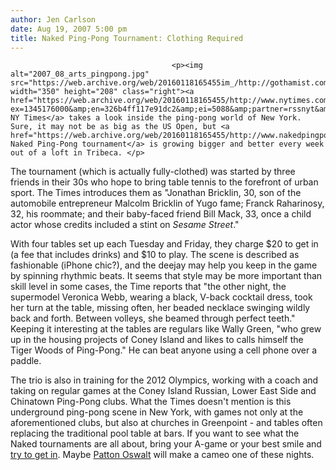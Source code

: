 ```yaml
---
author: Jen Carlson
date: Aug 19, 2007 5:00 pm
title: Naked Ping-Pong Tournament: Clothing Required
---
```


	
										<p><img alt="2007_08_arts_pingpong.jpg" src="https://web.archive.org/web/20160118165455im_/http://gothamist.com/attachments/arts_jen/2007_08_arts_pingpong.jpg" width="350" height="208" class="right"><a href="https://web.archive.org/web/20160118165455/http://www.nytimes.com/2007/08/19/nyregion/thecity/19ping.html?ex=1345176000&amp;en=326b4ff117e91dc2&amp;ei=5088&amp;partner=rssnyt&amp;emc=rss">The NY Times</a> takes a look inside the ping-pong world of New York. Sure, it may not be as big as the US Open, but <a href="https://web.archive.org/web/20160118165455/http://www.nakedpingpong.tv/">the Naked Ping-Pong tournament</a> is growing bigger and better every week out of a loft in Tribeca. </p>

<p>The tournament (which is actually fully-clothed) was started by three friends in their 30s who hope to bring table tennis to the forefront of urban sport. The Times introduces them as &quot;Jonathan Bricklin, 30, son of the automobile entrepreneur Malcolm Bricklin of Yugo fame; Franck Raharinosy, 32, his roommate; and their baby-faced friend Bill Mack, 33, once a child actor whose credits included a stint on <em>Sesame Street</em>.&quot; </p>

<p>With four tables set up each Tuesday and Friday, they charge $20 to get in (a fee that includes drinks) and $10 to play. The scene is described as fashionable (iPhone chic?), and the deejay may help you keep in the game by spinning rhythmic beats. It seems that style may be more important than skill level in some cases, the Time reports that &quot;the other night, the supermodel Veronica Webb, wearing a black, V-back cocktail dress, took her turn at the table, missing often, her beaded necklace swinging wildly back and forth. Between volleys, she beamed through perfect teeth.&quot; Keeping it interesting at the tables are regulars like Wally Green, &quot;who grew up in the housing projects of Coney Island and likes to calls himself the Tiger Woods of Ping-Pong.&quot; He can beat anyone using a cell phone over a paddle.</p>

<p>The trio is also in training for the 2012 Olympics, working with a coach and taking on regular games at the Coney Island Russian, Lower East Side and Chinatown Ping-Pong clubs. What the Times doesn&apos;t mention is this underground ping-pong scene in New York, with games not only at the aforementioned clubs, but also at churches in Greenpoint - and tables often replacing the traditional pool table at bars. If you want to see what the Naked tournaments are all about, bring your A-game or your best smile and <a href="https://web.archive.org/web/20160118165455/http://nakedpingpong.com/about.php">try to get in</a>. Maybe <a href="https://web.archive.org/web/20160118165455/http://www.imdb.com/gallery/ss/0424823/25AR.jpg.html?path=gallery&amp;path_key=0424823&amp;seq=3">Patton Oswalt</a> will make a cameo one of these nights. </p>					
										
									
				